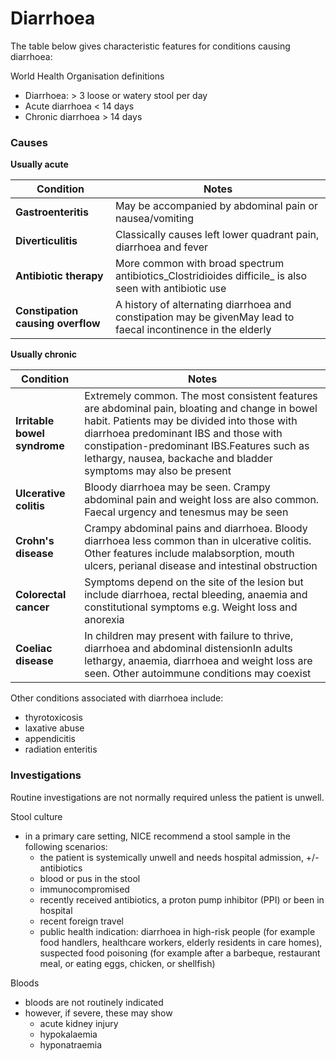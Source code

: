 # Diarrhoea

The table below gives characteristic features for conditions causing diarrhoea:

World Health Organisation definitions

* Diarrhoea: > 3 loose or watery stool per day
* Acute diarrhoea < 14 days
* Chronic diarrhoea > 14 days

### Causes

**Usually acute**

| Condition                         | Notes                                                                                                          |
| --------------------------------- | -------------------------------------------------------------------------------------------------------------- |
| **Gastroenteritis**               | May be accompanied by abdominal pain or nausea/vomiting                                                        |
| **Diverticulitis**                | Classically causes left lower quadrant pain, diarrhoea and fever                                               |
| **Antibiotic therapy**            | More common with broad spectrum antibiotics_Clostridioides difficile_ is also seen with antibiotic use         |
| **Constipation causing overflow** | A history of alternating diarrhoea and constipation may be givenMay lead to faecal incontinence in the elderly |

**Usually chronic**

| Condition                    | Notes                                                                                                                                                                                                                                                                                                     |
| ---------------------------- | --------------------------------------------------------------------------------------------------------------------------------------------------------------------------------------------------------------------------------------------------------------------------------------------------------- |
| **Irritable bowel syndrome** | Extremely common. The most consistent features are abdominal pain, bloating and change in bowel habit. Patients may be divided into those with diarrhoea predominant IBS and those with constipation-predominant IBS.Features such as lethargy, nausea, backache and bladder symptoms may also be present |
| **Ulcerative colitis**       | Bloody diarrhoea may be seen. Crampy abdominal pain and weight loss are also common. Faecal urgency and tenesmus may be seen                                                                                                                                                                              |
| **Crohn's disease**          | Crampy abdominal pains and diarrhoea. Bloody diarrhoea less common than in ulcerative colitis. Other features include malabsorption, mouth ulcers, perianal disease and intestinal obstruction                                                                                                            |
| **Colorectal cancer**        | Symptoms depend on the site of the lesion but include diarrhoea, rectal bleeding, anaemia and constitutional symptoms e.g. Weight loss and anorexia                                                                                                                                                       |
| **Coeliac disease**          | In children may present with failure to thrive, diarrhoea and abdominal distensionIn adults lethargy, anaemia, diarrhoea and weight loss are seen. Other autoimmune conditions may coexist                                                                                                                |

Other conditions associated with diarrhoea include:

* thyrotoxicosis
* laxative abuse
* appendicitis
* radiation enteritis

### Investigations

Routine investigations are not normally required unless the patient is unwell.

Stool culture

* in a primary care setting, NICE recommend a stool sample in the following scenarios:
  * the patient is systemically unwell and needs hospital admission, +/- antibiotics
  * blood or pus in the stool
  * immunocompromised
  * recently received antibiotics, a proton pump inhibitor (PPI) or been in hospital
  * recent foreign travel
  * public health indication: diarrhoea in high-risk people (for example food handlers, healthcare workers, elderly residents in care homes), suspected food poisoning (for example after a barbeque, restaurant meal, or eating eggs, chicken, or shellfish)

Bloods

* bloods are not routinely indicated
* however, if severe, these may show
  * acute kidney injury
  * hypokalaemia
  * hyponatraemia
